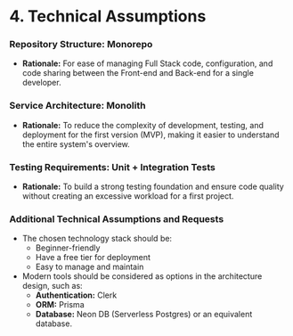 # 4. Technical Assumptions

### Repository Structure: Monorepo

* **Rationale:** For ease of managing Full Stack code, configuration, and code sharing between the Front-end and Back-end for a single developer.

### Service Architecture: Monolith

* **Rationale:** To reduce the complexity of development, testing, and deployment for the first version (MVP), making it easier to understand the entire system's overview.

### Testing Requirements: Unit + Integration Tests

* **Rationale:** To build a strong testing foundation and ensure code quality without creating an excessive workload for a first project.

### Additional Technical Assumptions and Requests

* The chosen technology stack should be:
    * Beginner-friendly
    * Have a free tier for deployment
    * Easy to manage and maintain
* Modern tools should be considered as options in the architecture design, such as:
    * **Authentication:** Clerk
    * **ORM:** Prisma
    * **Database:** Neon DB (Serverless Postgres) or an equivalent database.
